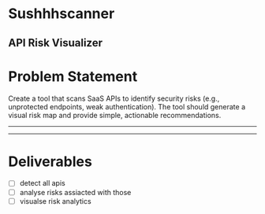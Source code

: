 # Sushhhscanner
## API Risk Visualizer

# Problem Statement
Create a tool that scans SaaS APIs to identify security risks (e.g., unprotected endpoints, weak authentication). The tool should generate a visual risk map and provide simple, actionable recommendations.

----------
----------

# Deliverables 

- [ ] detect all apis  
- [ ] analyse risks assiacted with those  
- [ ] visualse risk analytics  
